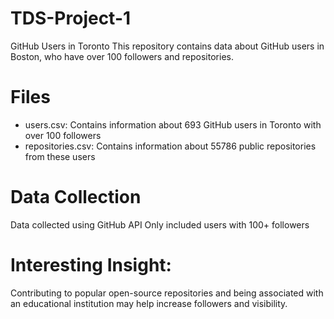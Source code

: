 # TDS-Project-1
GitHub Users in Toronto
This repository contains data about GitHub users in Boston, who have over 100 followers and repositories.

# Files
- users.csv: Contains information about 693 GitHub users in Toronto with over 100 followers
- repositories.csv: Contains information about 55786 public repositories from these users
  
# Data Collection
Data collected using GitHub API
Only included users with 100+ followers

# Interesting Insight:
Contributing to popular open-source repositories and being associated with an educational institution may help increase followers and visibility.
